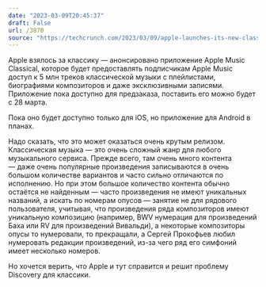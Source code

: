 ```yaml
---
date: "2023-03-09T20:45:37"
draft: False
url: /3870
source: "https://techcrunch.com/2023/03/09/apple-launches-its-new-classical-music-streaming-app-for-pre-order/"
---
```


Apple взялось за классику — анонсировано приложение Apple Music Classical, которое будет предоставлять подписчикам Apple Music доступ к 5 млн треков классической музыки с плейлистами, биографиями композиторов и даже эксклюзивными записями. Приложение пока доступно для предзаказа, поставить его можно будет с 28 марта.

Пока оно будет доступно только для iOS, но приложение для Android в планах.

Надо сказать, что это может оказаться очень крутым релизом. Классическая музыка — это очень сложный жанр для любого музыкального сервиса. Прежде всего, там очень много контента — даже очень популярные произведения записываются в очень большом количестве вариантов и часто сильно отличаются по исполнению. Но при этом большое количество контента обычно остаётся не найденным — часто произведения не имеют уникальных названий, а искать по номерам опусов — занятие не для рядового пользователя, учитывая, что произведения ряда композиторов имеют уникальную композицию (например, BWV нумерация для произведений Баха или RV для произведений Вивальди), а некоторые композиторы опусы то нумеровали, то прекращали, а Сергей Прокофьев любил нумеровать редакции произведений, из-за чего ряд его симфоний имеет несколько номеров. 

Но хочется верить, что Apple и тут справится и решит проблему Discovery для классики.
